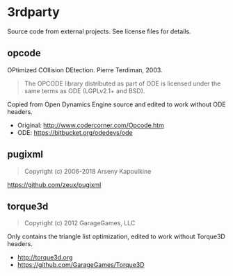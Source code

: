 # 3rdparty #

Source code from external projects. See license files for details.

## opcode ##
OPtimized COllision DEtection. Pierre Terdiman, 2003.

> The OPCODE library distributed as part of ODE is licensed under
> the same terms as ODE (LGPLv2.1+ and BSD).

Copied from Open Dynamics Engine source and edited to work without ODE headers.

- Original: http://www.codercorner.com/Opcode.htm
- ODE: https://bitbucket.org/odedevs/ode

## pugixml ##

> Copyright (c) 2006-2018 Arseny Kapoulkine

https://github.com/zeux/pugixml

## torque3d ##

> Copyright (c) 2012 GarageGames, LLC

Only contains the triangle list optimization, edited to work without Torque3D headers.

- http://torque3d.org
- https://github.com/GarageGames/Torque3D
